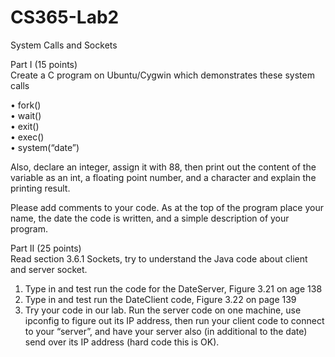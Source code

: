# CS365-Lab2
System Calls and Sockets

Part I (15 points) <br />
Create a C program on Ubuntu/Cygwin which demonstrates these system calls <br />

•	fork() <br />
•	wait() <br />
•	exit() <br />
•	exec() <br />
•	system(“date”) <br />

Also, declare an integer, assign it with 88, then print out the content of the variable as an int, a floating point number, and a character and explain the printing result. <br />

Please add comments to your code. As at the top of the program place your name, the date the code is written, and a simple description of your program. <br />

Part II (25 points) <br />
Read section 3.6.1 Sockets, try to understand the Java code about client and server socket. <br />
1.	Type in and test run the code for the DateServer, Figure 3.21 on age 138 <br />
2.	Type in and test run the DateClient code, Figure 3.22 on page 139 <br />
3.	Try your code in our lab. Run the server code on one machine, use ipconfig to figure out its IP address, then run your client code to connect to your “server”, and have your server also (in additional to the date) send over its IP address (hard code this is OK). <br />
